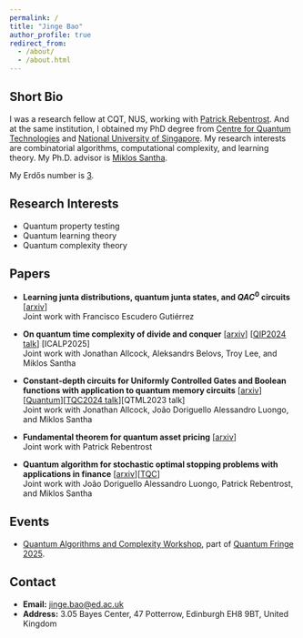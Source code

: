 ```yaml
---
permalink: /
title: "Jinge Bao"
author_profile: true
redirect_from: 
  - /about/
  - /about.html
---
```


## Short Bio

I was a research fellow at CQT, NUS, working with [Patrick Rebentrost](https://www.quantumlah.org/people/profile/Frank-Patrick). And at the same institution, I obtained my PhD degree from [Centre for Quantum Technologies](https://www.quantumlah.org/) and [National University of Singapore](https://nus.edu.sg/). My research interests are combinatorial algorithms, computational complexity, and learning theory. My Ph.D. advisor is [Miklos Santha](https://www.irif.fr/~santha/).

My Erdős number is [3](https://mathscinet.ams.org/mathscinet/freetools/collab-dist?source=1525495&target=189017).

## Research Interests

+ Quantum property testing
+ Quantum learning theory
+ Quantum complexity theory

## Papers
- **Learning junta distributions, quantum junta states, and $QAC^0$ circuits** [[arxiv](https://arxiv.org/abs/2410.15822)]\
   Joint work with Francisco Escudero Gutiérrez
  
- **On quantum time complexity of divide and conquer** [[arxiv](https://arxiv.org/abs/2311.16401)] [[QIP2024 talk](https://www.youtube.com/watch?v=2Vc9FzULV_E)] [ICALP2025]\
   Joint work with Jonathan Allcock, Aleksandrs Belovs, Troy Lee, and Miklos Santha
  
- **Constant-depth circuits for Uniformly Controlled Gates and Boolean functions with application to quantum memory circuits** [[arxiv](https://arxiv.org/abs/2308.08539)][[Quantum](https://quantum-journal.org/papers/q-2024-11-20-1530/pdf)][[TQC2024 talk](https://www.youtube.com/watch?v=66hoGm5TRWc&list=PLmE1-ewBrbki0NDUypq032n2Tk7pq1rpN&index=3)][QTML2023 talk]\
   Joint work with Jonathan Allcock, João Doriguello Alessandro Luongo, and Miklos Santha
  
- **Fundamental theorem for quantum asset pricing** [[arxiv](https://arxiv.org/abs/2212.13815)]\
   Joint work with Patrick Rebentrost
  
- **Quantum algorithm for stochastic optimal stopping problems with applications in finance** [[arxiv](https://arxiv.org/abs/2111.15332)][[TQC](https://drops.dagstuhl.de/storage/00lipics/lipics-vol232-tqc2022/LIPIcs.TQC.2022.2/LIPIcs.TQC.2022.2.pdf)]\
   Joint work with João Doriguello Alessandro Luongo, Patrick Rebentrost, and Miklos Santha

## Events
- [Quantum Algorithms and Complexity Workshop](https://www.eventbrite.com/e/quantum-algorithms-and-complexity-workshop-tickets-1328042624239?aff=oddtdtcreator), part of [Quantum Fringe 2025](https://www.quantumsoftwarelab.com/quantum-fringe-scotland).


## Contact
- **Email:** jinge.bao@ed.ac.uk
- **Address:** 3.05 Bayes Center, 47 Potterrow, Edinburgh EH8 9BT, United Kingdom
